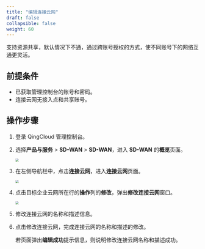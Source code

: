 ```yaml
---
title: "编辑连接云网"
draft: false
collapsible: false
weight: 60
---
```


支持资源共享，默认情况下不通，通过跨账号授权的方式，使不同账号下的网络互通更灵活。

## 前提条件

- 已获取管理控制台的账号和密码。
- 连接云网无接入点和共享账号。

## 操作步骤

1. 登录 QingCloud 管理控制台。

2. 选择**产品与服务** > **SD-WAN** > **SD-WAN**，进入 **SD-WAN** 的**概览**页面。

   <img src="../../../_images/qs_overview_entrance.png" style="zoom:50%;" />

3. 在左侧导航栏中，点击**连接云网**，进入**连接云网**页面。

   <img src="../../../_images/um_wan_edit.png" style="zoom:50%;" />

4. 点击目标企业云网所在行的**操作**列的**修改**，弹出**修改连接云网**窗口。

   <img src="../../../_images/um_wan_modify.png" style="zoom:50%;" />

5. 修改连接云网的名称和描述信息。

6. 点击修改连接云网，完成连接云网的名称和描述的修改。

   若页面弹出**编辑成功**提示信息，则说明修改连接云网名称和描述成功。
